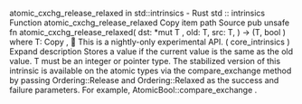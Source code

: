 atomic_cxchg_release_relaxed in std::intrinsics - Rust
std
::
intrinsics
Function
atomic_cxchg_release_relaxed
Copy item path
Source
pub unsafe fn atomic_cxchg_release_relaxed<T>(
    dst:
*mut T
,
    old: T,
    src: T,
) -> (T,
bool
)
where
    T:
Copy
,
🔬
This is a nightly-only experimental API. (
core_intrinsics
)
Expand description
Stores a value if the current value is the same as the
old
value.
T
must be an integer or pointer type.
The stabilized version of this intrinsic is available on the
atomic
types via the
compare_exchange
method by passing
Ordering::Release
and
Ordering::Relaxed
as the success and failure parameters.
For example,
AtomicBool::compare_exchange
.